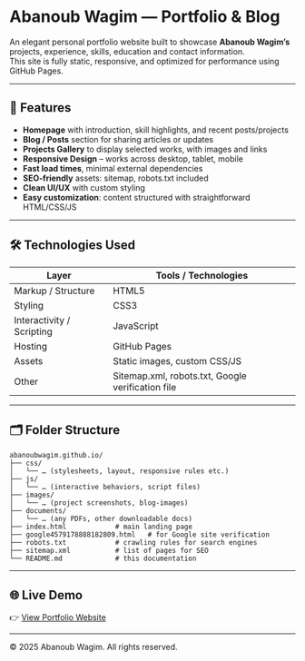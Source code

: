 # Abanoub Wagim — Portfolio & Blog

An elegant personal portfolio website built to showcase **Abanoub Wagim’s** projects, experience, skills, education and contact information.  
This site is fully static, responsive, and optimized for performance using GitHub Pages.

---

## 🚀 Features

- **Homepage** with introduction, skill highlights, and recent posts/projects  
- **Blog / Posts** section for sharing articles or updates  
- **Projects Gallery** to display selected works, with images and links  
- **Responsive Design** – works across desktop, tablet, mobile  
- **Fast load times**, minimal external dependencies  
- **SEO‑friendly** assets: sitemap, robots.txt included  
- **Clean UI/UX** with custom styling  
- **Easy customization**: content structured with straightforward HTML/CSS/JS  

---

## 🛠 Technologies Used

| Layer                  | Tools / Technologies |
|------------------------|----------------------|
| Markup / Structure     | HTML5 |
| Styling                | CSS3 |
| Interactivity / Scripting | JavaScript |
| Hosting                | GitHub Pages |
| Assets                 | Static images, custom CSS/JS |
| Other                  | Sitemap.xml, robots.txt, Google verification file |

---

## 🗂 Folder Structure

```
abanoubwagim.github.io/
├── css/
│   └── … (stylesheets, layout, responsive rules etc.)
├── js/
│   └── … (interactive behaviors, script files)
├── images/
│   └── … (project screenshots, blog‑images)
├── documents/
│   └── … (any PDFs, other downloadable docs)
├── index.html            # main landing page
├── google4579178888182809.html   # for Google site verification
├── robots.txt            # crawling rules for search engines
├── sitemap.xml           # list of pages for SEO
└── README.md             # this documentation
```

---

## 🌐 Live Demo

👉 [View Portfolio Website](https://abanoubwagim.github.io)

---

© 2025 Abanoub Wagim. All rights reserved.
